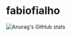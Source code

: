 # fabiofialho

![Anurag's GitHub stats](https://github-readme-stats.vercel.app/api?username=fabiofialho&show_icons=true&theme=radical)
